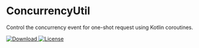 # ConcurrencyUtil

Control the concurrency event for one-shot request using Kotlin coroutines.

[ ![Download](https://api.bintray.com/packages/ininmm/maven/ConcurrencyUtil/images/download.svg) ](https://bintray.com/ininmm/maven/ConcurrencyUtil/_latestVersion)
[![License](https://img.shields.io/badge/license-Apache%202.0-blue.svg)](https://github.com/ininmm/ConcurrencyUtil/blob/main/LICENSE)
